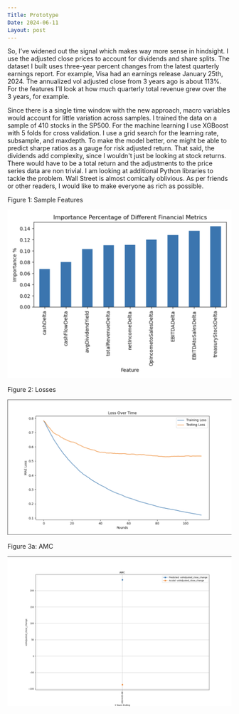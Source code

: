 ```yaml
---
Title: Prototype
Date: 2024-06-11
Layout: post
---
```


So, I’ve widened out the signal which makes way more sense in hindsight. 
I use the adjusted close prices to account for dividends and share splits. 
The dataset I built uses three-year percent changes from the latest quarterly earnings report. 
For example, Visa had an earnings release January 25th, 2024. 
The annualized vol adjusted close from 3 years ago is about 113%.
For the features I’ll look at how much quarterly total revenue grew over the 3 years, for example. 

Since there is a single time window with the new approach, macro variables would account for little variation across samples. 
I trained the data on a sample of 410 stocks in the SP500. 
For the machine learning I use XGBoost with 5 folds for cross validation. 
I use a grid search for the learning rate, subsample, and maxdepth. 
To make the model better, one might be able to predict sharpe ratios as a gauge for risk adjusted return. 
That said, the dividends add complexity, since I wouldn't just be looking at stock returns. 
There would have to be a total return and the adjustments to the price series data are non trivial.
I am looking at additional Python libraries to tackle the problem.
Wall Street is almost comically oblivious.
As per friends or other readers, I would like to make everyone as rich as possible.

Figure 1: Sample Features

![features](/assets/images/featuresNew.png)

Figure 2: Losses

![losses](/assets/images/lossesNew.png)

Figure 3a: AMC

![amc.png](/assets/images/amcNew.png)
